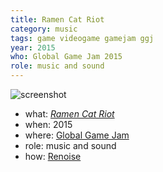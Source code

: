 ```yaml
---
title: Ramen Cat Riot
category: music
tags: game videogame gamejam ggj
year: 2015
who: Global Game Jam 2015
role: music and sound
---
```

![screenshot](https://globalgamejam.org/sites/default/files/styles/game_sidebar__wide/public/game/featured_image/titlescreen_8.jpg)
* what: [_Ramen Cat Riot_](http://globalgamejam.org/2015/games/ramen-cat-riot)
* when: 2015
* where: [Global Game Jam](https://globalgamejam.org)
* role: music and sound
* how: [Renoise](https://renoise.com)
